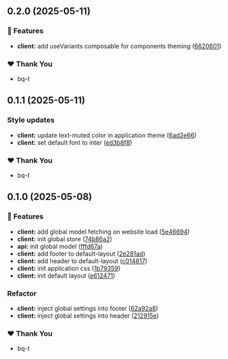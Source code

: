 ## 0.2.0 (2025-05-11)

### 🚀 Features

- **client:** add useVariants composable for components theming ([6620601](https://github.com/bq-t/ecommerce/commit/6620601))

### ❤️ Thank You

- bq-t

## 0.1.1 (2025-05-11)

### Style updates

- **client:** update text-muted color in application theme ([6ad2e66](https://github.com/bq-t/ecommerce/commit/6ad2e66))
- **client:** set default font to inter ([ed3b8f8](https://github.com/bq-t/ecommerce/commit/ed3b8f8))

### ❤️ Thank You

- bq-t

## 0.1.0 (2025-05-08)

### 🚀 Features

- **client:** add global model fetching on website load ([5e46694](https://github.com/bq-t/ecommerce/commit/5e46694))
- **client:** init global store ([74b86a2](https://github.com/bq-t/ecommerce/commit/74b86a2))
- **api:** init global model ([fffd67a](https://github.com/bq-t/ecommerce/commit/fffd67a))
- **client:** add footer to default-layout ([2e281ad](https://github.com/bq-t/ecommerce/commit/2e281ad))
- **client:** add header to default-layout ([c014817](https://github.com/bq-t/ecommerce/commit/c014817))
- **client:** init application css ([1b79359](https://github.com/bq-t/ecommerce/commit/1b79359))
- **client:** init default layout ([e612471](https://github.com/bq-t/ecommerce/commit/e612471))

### Refactor

- **client:** inject global settings into footer ([62a92a8](https://github.com/bq-t/ecommerce/commit/62a92a8))
- **client:** inject global settings into header ([212915e](https://github.com/bq-t/ecommerce/commit/212915e))

### ❤️ Thank You

- bq-t